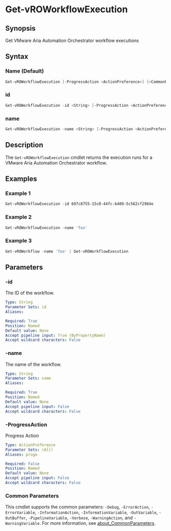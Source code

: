 # Get-vROWorkflowExecution

## Synopsis

Get VMware Aria Automation Orchestrator workflow executions

## Syntax

### Name (Default)

```powershell
Get-vROWorkflowExecution [-ProgressAction <ActionPreference>] [<CommonParameters>]
```

### id

```powershell
Get-vROWorkflowExecution -id <String> [-ProgressAction <ActionPreference>] [<CommonParameters>]
```

### name

```powershell
Get-vROWorkflowExecution -name <String> [-ProgressAction <ActionPreference>] [<CommonParameters>]
```

## Description

The `Get-vROWorkflowExecution` cmdlet returns the execution runs for a VMware Aria Automation Orchestrator workflow.

## Examples

### Example 1

```powershell
Get-vROWorkflowExecution -id 697c8755-15c0-44fc-b409-5c562cf2984e
```

### Example 2

```powershell
Get-vROWorkflowExecution -name 'foo'
```

### Example 3

```powershell
Get-vROWorkflow -name 'foo' | Get-vROWorkflowExecution
```

## Parameters

### -id

The ID of the workflow.

```yaml
Type: String
Parameter Sets: id
Aliases:

Required: True
Position: Named
Default value: None
Accept pipeline input: True (ByPropertyName)
Accept wildcard characters: False
```

### -name

The name of the workflow.

```yaml
Type: String
Parameter Sets: name
Aliases:

Required: True
Position: Named
Default value: None
Accept pipeline input: False
Accept wildcard characters: False
```

### -ProgressAction

Progress Action

```yaml
Type: ActionPreference
Parameter Sets: (All)
Aliases: proga

Required: False
Position: Named
Default value: None
Accept pipeline input: False
Accept wildcard characters: False
```

### Common Parameters

This cmdlet supports the common parameters: `-Debug`, `-ErrorAction`, `-ErrorVariable`, `-InformationAction`, `-InformationVariable`, `-OutVariable`, `-OutBuffer`, `-PipelineVariable`, `-Verbose`, `-WarningAction`, and `-WarningVariable`. For more information, see [about_CommonParameters](http://go.microsoft.com/fwlink/?LinkID=113216).
